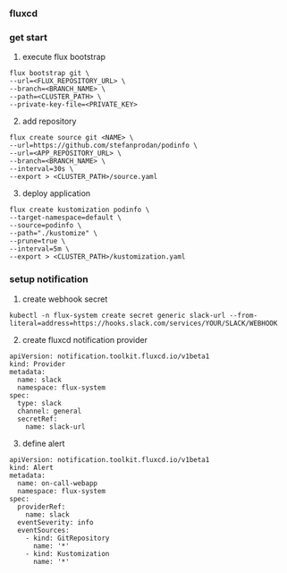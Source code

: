### fluxcd

### get start
1. execute flux bootstrap 
  ```
  flux bootstrap git \
  --url=<FLUX_REPOSITORY_URL> \
  --branch=<BRANCH_NAME> \
  --path=<CLUSTER_PATH> \
  --private-key-file=<PRIVATE_KEY>
  ```
2. add repository
  ```
  flux create source git <NAME> \
  --url=https://github.com/stefanprodan/podinfo \
  --url=<APP_REPOSITORY_URL> \
  --branch=<BRANCH_NAME> \
  --interval=30s \
  --export > <CLUSTER_PATH>/source.yaml
  ```
3. deploy application
  ```
  flux create kustomization podinfo \
  --target-namespace=default \
  --source=podinfo \
  --path="./kustomize" \
  --prune=true \
  --interval=5m \
  --export > <CLUSTER_PATH>/kustomization.yaml
  ```

### setup notification
1. create webhook secret
  ```
  kubectl -n flux-system create secret generic slack-url --from-literal=address=https://hooks.slack.com/services/YOUR/SLACK/WEBHOOK
  ```
2. create fluxcd notification provider
  ```
  apiVersion: notification.toolkit.fluxcd.io/v1beta1
  kind: Provider
  metadata:
    name: slack
    namespace: flux-system
  spec:
    type: slack
    channel: general
    secretRef:
      name: slack-url
  ```
3. define alert
  ```
  apiVersion: notification.toolkit.fluxcd.io/v1beta1
  kind: Alert
  metadata:
    name: on-call-webapp
    namespace: flux-system
  spec:
    providerRef:
      name: slack
    eventSeverity: info
    eventSources:
      - kind: GitRepository
        name: '*'
      - kind: Kustomization
        name: '*'
  ```